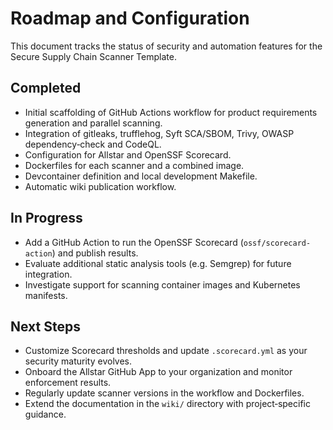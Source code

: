 # Roadmap and Configuration

This document tracks the status of security and automation features for the Secure Supply Chain Scanner Template.

## Completed

- Initial scaffolding of GitHub Actions workflow for product requirements generation and parallel scanning.
- Integration of gitleaks, trufflehog, Syft SCA/SBOM, Trivy, OWASP dependency‑check and CodeQL.
- Configuration for Allstar and OpenSSF Scorecard.
- Dockerfiles for each scanner and a combined image.
- Devcontainer definition and local development Makefile.
- Automatic wiki publication workflow.

## In Progress

- Add a GitHub Action to run the OpenSSF Scorecard (`ossf/scorecard-action`) and publish results.
- Evaluate additional static analysis tools (e.g. Semgrep) for future integration.
- Investigate support for scanning container images and Kubernetes manifests.

## Next Steps

- Customize Scorecard thresholds and update `.scorecard.yml` as your security maturity evolves.
- Onboard the Allstar GitHub App to your organization and monitor enforcement results.
- Regularly update scanner versions in the workflow and Dockerfiles.
- Extend the documentation in the `wiki/` directory with project‑specific guidance.

